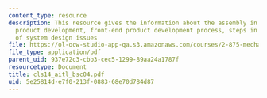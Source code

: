 ```yaml
---
content_type: resource
description: This resource gives the information about the assembly in context of
  product development, front-end product development process, steps in AITL, and structure
  of system design issues
file: https://ol-ocw-studio-app-qa.s3.amazonaws.com/courses/2-875-mechanical-assembly-and-its-role-in-product-development-fall-2004/5e25814de7f0213f088368e70d784d87_cls14_aitl_bsc04.pdf
file_type: application/pdf
parent_uid: 937e72c3-cbb3-cec5-1299-89aa24a1787f
resourcetype: Document
title: cls14_aitl_bsc04.pdf
uid: 5e25814d-e7f0-213f-0883-68e70d784d87
---
```

